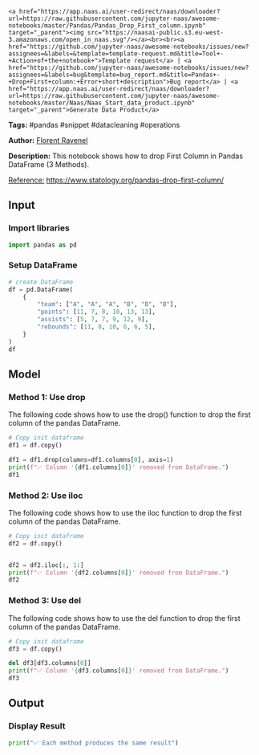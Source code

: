     <a href="https://app.naas.ai/user-redirect/naas/downloader?url=https://raw.githubusercontent.com/jupyter-naas/awesome-notebooks/master/Pandas/Pandas_Drop_First_column.ipynb" target="_parent"><img src="https://naasai-public.s3.eu-west-3.amazonaws.com/open_in_naas.svg"/></a><br><br><a href="https://github.com/jupyter-naas/awesome-notebooks/issues/new?assignees=&labels=&template=template-request.md&title=Tool+-+Action+of+the+notebook+">Template request</a> | <a href="https://github.com/jupyter-naas/awesome-notebooks/issues/new?assignees=&labels=bug&template=bug_report.md&title=Pandas+-+Drop+First+column:+Error+short+description">Bug report</a> | <a href="https://app.naas.ai/user-redirect/naas/downloader?url=https://raw.githubusercontent.com/jupyter-naas/awesome-notebooks/master/Naas/Naas_Start_data_product.ipynb" target="_parent">Generate Data Product</a>

**Tags:** #pandas #snippet #datacleaning #operations

**Author:** [Florent Ravenel](https://www.linkedin.com/in/florent-ravenel/)

**Description:** This notebook shows how to drop First Column in Pandas DataFrame (3 Methods).

<u>Reference:</u> https://www.statology.org/pandas-drop-first-column/

## Input

### Import libraries


```python
import pandas as pd
```

### Setup DataFrame


```python
# create DataFrame
df = pd.DataFrame(
    {
        "team": ["A", "A", "A", "B", "B", "B"],
        "points": [11, 7, 8, 10, 13, 13],
        "assists": [5, 7, 7, 9, 12, 9],
        "rebounds": [11, 8, 10, 6, 6, 5],
    }
)
df
```

## Model

### Method 1: Use drop
The following code shows how to use the drop() function to drop the first column of the pandas DataFrame.


```python
# Copy init dataframe
df1 = df.copy()

df1 = df1.drop(columns=df1.columns[0], axis=1)
print(f"✅ Column '{df1.columns[0]}' removed from DataFrame.")
df1
```

### Method 2: Use iloc
The following code shows how to use the iloc function to drop the first column of the pandas DataFrame.


```python
# Copy init dataframe
df2 = df.copy()


df2 = df2.iloc[:, 1:]
print(f"✅ Column '{df2.columns[0]}' removed from DataFrame.")
df2
```

### Method 3: Use del
The following code shows how to use the del function to drop the first column of the pandas DataFrame.


```python
# Copy init dataframe
df3 = df.copy()

del df3[df3.columns[0]]
print(f"✅ Column '{df3.columns[0]}' removed from DataFrame.")
df3
```

## Output

### Display Result


```python
print("✅ Each method produces the same result")
```
